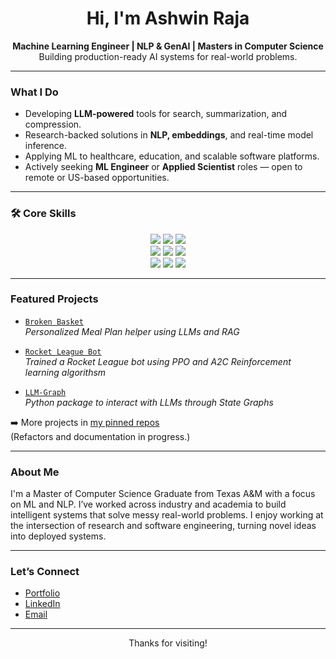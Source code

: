 
<h1 align="center">Hi, I'm Ashwin Raja </h1>

<p align="center">
  <strong>Machine Learning Engineer | NLP & GenAI | Masters in Computer Science</strong><br>
  Building production-ready AI systems for real-world problems.
</p>

---

###  What I Do

-  Developing **LLM-powered** tools for search, summarization, and compression.
-  Research-backed solutions in **NLP, embeddings**, and real-time model inference.
-  Applying ML to healthcare, education, and scalable software platforms.
-  Actively seeking **ML Engineer** or **Applied Scientist** roles — open to remote or US-based opportunities.

---


### 🛠️ Core Skills

<p align="center">
  <img src="https://img.shields.io/badge/Python-3670A0?style=for-the-badge&logo=python&logoColor=white"/>
  <img src="https://img.shields.io/badge/C++-00599C?style=for-the-badge&logo=c%2B%2B&logoColor=white"/>
  <img src="https://img.shields.io/badge/SQL-4479A1?style=for-the-badge&logo=postgresql&logoColor=white"/>
  <br>
  <img src="https://img.shields.io/badge/PyTorch-EE4C2C?style=for-the-badge&logo=pytorch&logoColor=white"/>
  <img src="https://img.shields.io/badge/HuggingFace-FFD21F?style=for-the-badge&logo=huggingface&logoColor=black"/>
  <img src="https://img.shields.io/badge/scikit--learn-F7931E?style=for-the-badge&logo=scikit-learn&logoColor=white"/>
  <br>
  <img src="https://img.shields.io/badge/Docker-2496ED?style=for-the-badge&logo=docker&logoColor=white"/>
  <img src="https://img.shields.io/badge/FastAPI-009688?style=for-the-badge&logo=fastapi&logoColor=white"/>
  <img src="https://img.shields.io/badge/AWS-232F3E?style=for-the-badge&logo=amazon-aws&logoColor=white"/>
</p>

---

### Featured Projects

- [`Broken Basket`](https://github.com/ashraja941/BrokenBasket)  
  *Personalized Meal Plan helper using LLMs and RAG*  

- [`Rocket League Bot`](https://github.com/ashraja941/RocketLeagueBot)  
  *Trained a Rocket League bot using PPO and A2C Reinforcement learning algorithsm*  

- [`LLM-Graph`](https://github.com/ashraja941/llm-graph)  
  *Python package to interact with LLMs through State Graphs*

➡️ More projects in [my pinned repos](https://github.com/ashraja941?tab=repositories)  
(Refactors and documentation in progress.)

---

### About Me

I'm a Master of Computer Science Graduate from Texas A&M with a focus on ML and NLP. I’ve worked across industry and academia to build intelligent systems that solve messy real-world problems. I enjoy working at the intersection of research and software engineering, turning novel ideas into deployed systems.

---

### Let’s Connect

- [Portfolio](https://ashraja941.github.io/portfolio) 
- [LinkedIn](https://linkedin.com/in/ashwinraja)
- [Email](mailto:ashraja941@gmail.com)

---

<p align="center">Thanks for visiting! </p>
